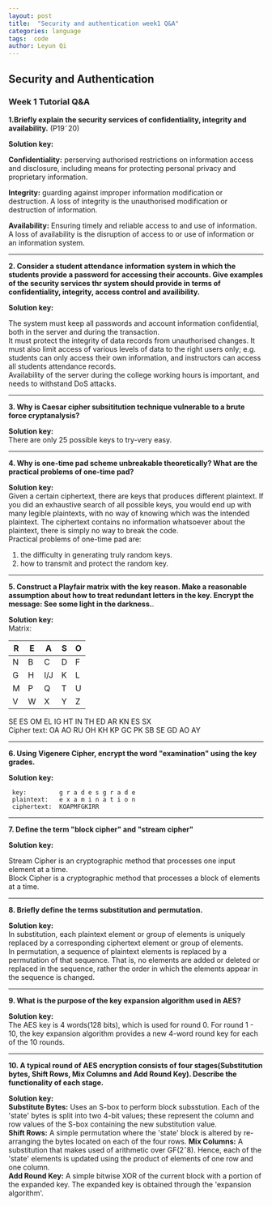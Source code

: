 ```yaml
---
layout: post
title:  "Security and authentication week1 Q&A"
categories: language
tags:  code
author: Leyun Qi
---
```




## Security and Authentication 

### Week 1 Tutorial Q&A 

**1.Briefly explain the security services of confidentiality, integrity and availability.** (P19˜20)
	
**Solution key:**

**Confidentiality:** perserving authorised restrictions on information access and disclosure, including means for protecting personal privacy and proprietary information.

**Integrity:** guarding against improper information modification or destruction. A loss of integrity is the unauthorised modification or destruction of information. 

**Availability:** Ensuring timely and reliable access to and use of information. A loss of availability is the disruption of access to or use of information or an information system.

****

**2. Consider a student attendance information system in which the students provide a password for accessing their accounts. Give examples of the security services thr system should provide in terms of confidentiality, integrity, access control and availibility.**

**Solution key:**
  
  The system must keep all passwords and account information confidential, both in the server and during the transaction.   
  It must protect the integrity of data records from unauthorised changes. 
  It must also limit access of various levels of data to the right users only; e.g. students can only access their own information, and instructors can access all students attendance records.  
  Availability of the server during the college working hours is important, and needs to withstand DoS attacks.

****

**3. Why is Caesar cipher subsititution technique vulnerable to a brute force cryptanalysis?**

**Solution key:**  
There are only 25 possible keys to try-very easy.

****

**4. Why is one-time pad scheme unbreakable theoretically? What are the practical problems of one-time pad?**

**Solution key:**  
Given a certain ciphertext, there are keys that produces different plaintext. If you did an exhaustive search of all possible keys, you would end up with many legible plaintexts, with no way of knowing which was the intended plaintext. The ciphertext contains no information whatsoever about the plaintext, there is simply no way to break the code.  
Practical problems of one-time pad are:  
1. the difficulty in generating truly random keys.  
2. how to transmit and protect the random key.

****

**5. Construct a Playfair matrix with the key reason. Make a reasonable assumption about how to treat redundant letters in the key. Encrypt the message: See some light in the darkness.**. 

**Solution key:**  
Matrix:  

| R | E | A | S | O |
|---|---|---|---|---|
| N | B | C | D | F |
| G | H |I/J| K | L |
| M | P | Q | T | U |
| V | W | X | Y | Z |

SE ES OM EL IG HT IN TH ED AR KN ES SX   
Cipher text: OA AO RU OH KH KP GC PK SB SE GD AO AY

****

 **6. Using Vigenere Cipher, encrypt the word "examination" using the key grades.**

 **Solution key:** 
 
	 key:         g r a d e s g r a d e   
	 plaintext:   e x a m i n a t i o n
	 ciphertext:  KOAPMFGKIRR

****

**7. Define the term "block cipher" and "stream cipher"**

**Solution key:** 

Stream Cipher is an cryptographic method that processes one input element at a time.  
Block Cipher is a cryptographic method that processes a block of elements at a time.

****

**8. Briefly define the terms substitution and permutation.**

**Solution key:**   
In substitution, each plaintext element or group of elements is uniquely replaced by a corresponding ciphertext element or group of elements.  
In permutation, a sequence of plaintext elements is replaced by a permutation of that sequence. That is, no elements are added or deleted or replaced in the sequence, rather the order in which the elements appear in the sequence is changed.

****

**9. What is the purpose of the key expansion algorithm used in AES?**

**Solution key:**   
The AES key is 4 words(128 bits), which is used for round 0. For round 1 - 10, the key expansion algorithm provides a new 4-word round key for each of the 10 rounds.

****

**10. A typical round of AES encryption consists of four stages(Substitution bytes, Shift Rows, Mix Columns and Add Round Key). Describe the functionality of each stage.**  

**Solution key:**  
**Substitute Bytes:** Uses an S-box to perform block subsstution. Each of the 'state' bytes is split into two 4-bit values; these represent the column and row values of the S-box containing the new substitution value.   
**Shift Rows:** A simple permutation where the 'state' block is altered by re-arranging the bytes located on each of the four rows.
**Mix Columns:** A substitution that makes used of arithmetic over GF(2ˆ8).
Hence, each of the 'state' elements is updated using the product of elements of one row  and one column.  
**Add Round Key:** A simple bitwise XOR of the current block with a portion of the expanded key. The expanded key is obtained through the 'expansion algorithm'.


